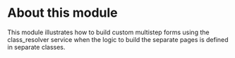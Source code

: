 About this module
=================

This module illustrates how to build custom multistep forms using the class_resolver service when
the logic to build the separate pages is defined in separate classes.
